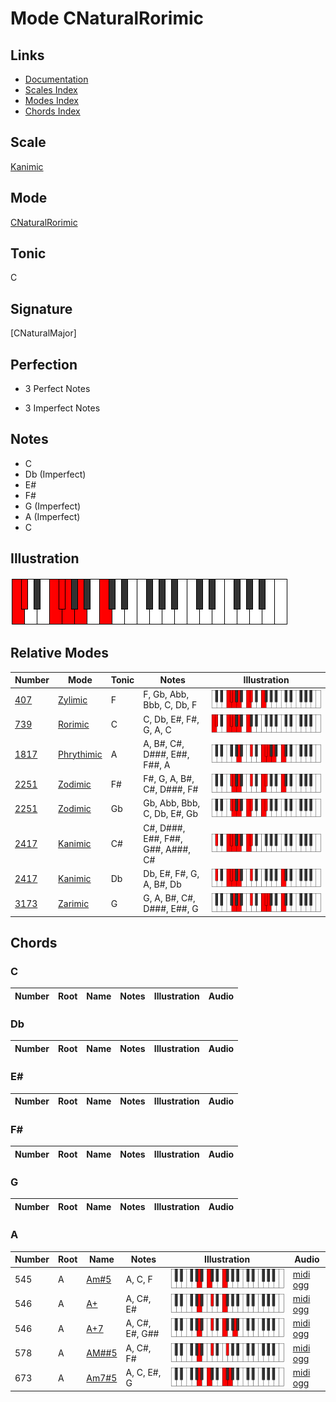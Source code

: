# Mode CNaturalRorimic

## Links

- [Documentation](index.md)
- [Scales Index](Scales.md)
- [Modes Index](Modes.md)
- [Chords Index](Chords.md)

## Scale

[Kanimic](ScaleKanimic.md)

## Mode

[CNaturalRorimic](ModeCNaturalRorimic.md)

## Tonic

C

## Signature

[CNaturalMajor]

## Perfection

 - 3 Perfect Notes

 - 3 Imperfect Notes

## Notes

- C
- Db (Imperfect)
- E#
- F#
- G (Imperfect)
- A (Imperfect)
- C

## Illustration

![CNaturalRorimic](ModeCNaturalRorimic.png)

## Relative Modes

| Number | Mode | Tonic | Notes | Illustration |
|--------|------|-------|-------|--------------|
| [407](https://ianring.com/musictheory/scales/407) | [Zylimic](ModeZylimic.md) | F | F, Gb, Abb, Bbb, C, Db, F | ![FNaturalZylimic](ModeFNaturalZylimic.png) |
| [739](https://ianring.com/musictheory/scales/739) | [Rorimic](ModeRorimic.md) | C | C, Db, E#, F#, G, A, C | ![CNaturalRorimic](ModeCNaturalRorimic.png) |
| [1817](https://ianring.com/musictheory/scales/1817) | [Phrythimic](ModePhrythimic.md) | A | A, B#, C#, D###, E##, F##, A | ![ANaturalPhrythimic](ModeANaturalPhrythimic.png) |
| [2251](https://ianring.com/musictheory/scales/2251) | [Zodimic](ModeZodimic.md) | F# | F#, G, A, B#, C#, D###, F# | ![FSharpZodimic](ModeFSharpZodimic.png) |
| [2251](https://ianring.com/musictheory/scales/2251) | [Zodimic](ModeZodimic.md) | Gb | Gb, Abb, Bbb, C, Db, E#, Gb | ![GFlatZodimic](ModeGFlatZodimic.png) |
| [2417](https://ianring.com/musictheory/scales/2417) | [Kanimic](ModeKanimic.md) | C# | C#, D###, E##, F##, G##, A###, C# | ![CSharpKanimic](ModeCSharpKanimic.png) |
| [2417](https://ianring.com/musictheory/scales/2417) | [Kanimic](ModeKanimic.md) | Db | Db, E#, F#, G, A, B#, Db | ![DFlatKanimic](ModeDFlatKanimic.png) |
| [3173](https://ianring.com/musictheory/scales/3173) | [Zarimic](ModeZarimic.md) | G | G, A, B#, C#, D###, E##, G | ![GNaturalZarimic](ModeGNaturalZarimic.png) |

## Chords

### C

| Number | Root | Name | Notes | Illustration | Audio |
|--------|------|------|-------|--------------|-------|

### Db

| Number | Root | Name | Notes | Illustration | Audio |
|--------|------|------|-------|--------------|-------|

### E#

| Number | Root | Name | Notes | Illustration | Audio |
|--------|------|------|-------|--------------|-------|

### F#

| Number | Root | Name | Notes | Illustration | Audio |
|--------|------|------|-------|--------------|-------|

### G

| Number | Root | Name | Notes | Illustration | Audio |
|--------|------|------|-------|--------------|-------|

### A

| Number | Root | Name | Notes | Illustration | Audio |
|--------|------|------|-------|--------------|-------|
| 545 | A | [Am#5](ChordANaturalMinorSharpFifth.md) | A, C, F | ![Am#5](ChordANaturalMinorSharpFifthRootPosition.png) | [midi](ChordANaturalMinorSharpFifthRootPosition.mid) [ogg](ChordANaturalMinorSharpFifthRootPosition.ogg) |
| 546 | A | [A+](ChordANaturalAugmented.md) | A, C#, E# | ![A+](ChordANaturalAugmentedRootPosition.png) | [midi](ChordANaturalAugmentedRootPosition.mid) [ogg](ChordANaturalAugmentedRootPosition.ogg) |
| 546 | A | [A+7](ChordANaturalAugmentedAugmentedSeventh.md) | A, C#, E#, G## | ![A+7](ChordANaturalAugmentedAugmentedSeventhRootPosition.png) | [midi](ChordANaturalAugmentedAugmentedSeventhRootPosition.mid) [ogg](ChordANaturalAugmentedAugmentedSeventhRootPosition.ogg) |
| 578 | A | [AM##5](ChordANaturalMajorDoubleSharpFifth.md) | A, C#, F# | ![AM##5](ChordANaturalMajorDoubleSharpFifthRootPosition.png) | [midi](ChordANaturalMajorDoubleSharpFifthRootPosition.mid) [ogg](ChordANaturalMajorDoubleSharpFifthRootPosition.ogg) |
| 673 | A | [Am7#5](ChordANaturalMinorSeventhSharpFifth.md) | A, C, E#, G | ![Am7#5](ChordANaturalMinorSeventhSharpFifthRootPosition.png) | [midi](ChordANaturalMinorSeventhSharpFifthRootPosition.mid) [ogg](ChordANaturalMinorSeventhSharpFifthRootPosition.ogg) |

